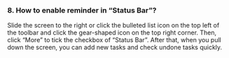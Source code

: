 ### 8. How to enable reminder in “Status Bar”?
Slide the screen to the right or click the bulleted list icon on the top left of the toolbar and click the gear-shaped icon on the top right corner. Then, click “More” to tick the checkbox of “Status Bar”. After that, when you pull down the screen, you can add new tasks and check undone tasks quickly.
